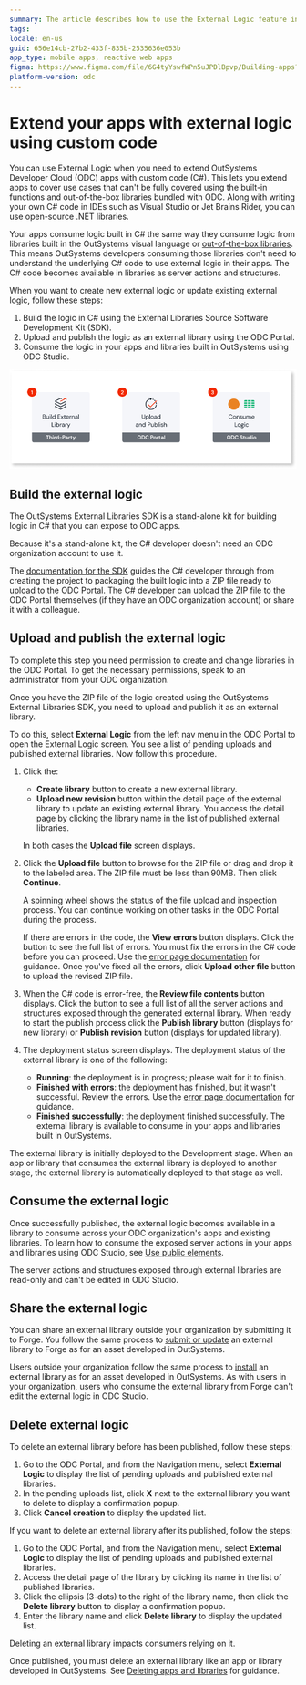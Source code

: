 ```yaml
---
summary: The article describes how to use the External Logic feature in OutSystems Developer Cloud (ODC) to extend apps with custom code, specifically C#.
tags:
locale: en-us
guid: 656e14cb-27b2-433f-835b-2535636e053b
app_type: mobile apps, reactive web apps
figma: https://www.figma.com/file/6G4tyYswfWPn5uJPDlBpvp/Building-apps?type=design&node-id=3414%3A22082&t=ZwHw8hXeFhwYsO5V-1
platform-version: odc
---
```


# Extend your apps with external logic using custom code

You can use External Logic when you need to extend OutSystems Developer Cloud (ODC) apps with custom code (C#). This lets you extend apps to cover use cases that can't be fully covered using the built-in functions and out-of-the-box libraries bundled with ODC. Along with writing your own C# code in IDEs such as Visual Studio or Jet Brains Rider, you can use open-source .NET libraries.

Your apps consume logic built in C# the same way they consume logic from libraries built in the OutSystems visual language or [out-of-the-box libraries](../../reference/libraries/intro.md). This means OutSystems developers consuming those libraries don't need to understand the underlying C# code to use external logic in their apps. The C# code becomes available in libraries as server actions and structures.

When you want to create new external logic or update existing external logic, follow these steps:

1. Build the logic in C# using the External Libraries Source Software Development Kit (SDK).
2. Upload and publish the logic as an external library using the ODC Portal.
3. Consume the logic in your apps and libraries built in OutSystems using ODC Studio.

![External Logic steps](images/extend-apps-with-external-logic-diag.png "External Logic steps")

## Build the external logic

The OutSystems External Libraries SDK is a stand-alone kit for building logic in C# that you can expose to ODC apps.

Because it's a stand-alone kit, the C# developer doesn't need an ODC organization account to use it.

The [documentation for the SDK](README.md) guides the C# developer through from creating the project to packaging the built logic into a ZIP file ready to upload to the ODC Portal. The C# developer can upload the ZIP file to the ODC Portal themselves (if they have an ODC organization account) or share it with a colleague.

## Upload and publish the external logic

<div class="info" markdown="1">

To complete this step you need permission to create and change libraries in the ODC Portal. To get the necessary permissions, speak to an administrator from your ODC organization.

</div>

Once you have the ZIP file of the logic created using the OutSystems External Libraries SDK, you need to upload and publish it as an external library.

To do this, select **External Logic** from the left nav menu in the ODC Portal to open the External Logic screen. You see a list of pending uploads and published external libraries. Now follow this procedure.

1. Click the:

    * **Create library** button to create a new external library. 
    * **Upload new revision** button within the detail page of the external library to update an existing external library. You access the detail page by clicking the library name in the list of published external libraries.

    In both cases the **Upload file** screen displays.

1. Click the **Upload file** button to browse for the ZIP file or drag and drop it to the labeled area. The ZIP file must be less than 90MB. Then click **Continue**.

    A spinning wheel shows the status of the file upload and inspection process. You can continue working on other tasks in the ODC Portal during the process.

    <div class="info" markdown="1">

    If there are errors in the code, the **View errors** button displays. Click the button to see the full list of errors. You must fix the errors in the C# code before you can proceed. Use the [error page documentation](../../../error/elg/intro.md) for guidance. Once you've fixed all the errors, click **Upload other file** button to upload the revised ZIP file.

    </div>

1. When the C# code is error-free, the **Review file contents** button displays. Click the button to see a full list of all the server actions and structures exposed through the generated external library. When ready to start the publish process click the **Publish library** button (displays for new library) or **Publish revision** button (displays for updated library).

1. The deployment status screen displays. The deployment status of the external library is one of the following:

    * **Running**: the deployment is in progress; please wait for it to finish.
    * **Finished with errors**: the deployment has finished, but it wasn't successful. Review the errors. Use the [error page documentation](../../../error/elg/intro.md) for guidance.
    * **Finished successfully**: the deployment finished successfully. The external library is available to consume in your apps and libraries built in OutSystems.

The external library is initially deployed to the Development stage. When an app or library that consumes the external library is deployed to another stage, the external library is automatically deployed to that stage as well.

## Consume the external logic

Once successfully published, the external logic becomes available in a library to consume across your ODC organization's apps and existing libraries. To learn how to consume the exposed server actions in your apps and libraries using ODC Studio, see [Use public elements](../use-public-elements.md#libraries).

<div class="info" markdown="1">

The server actions and structures exposed through external libraries are read-only and can't be edited in ODC Studio.

</div>

## Share the external logic

You can share an external library outside your organization by submitting it to Forge. You follow the same process to [submit or update](../../forge/submit.md) an external library to Forge as for an asset developed in OutSystems.

Users outside your organization follow the same process to [install](../../forge/install.md) an external library as for an asset developed in OutSystems. As with users in your organization, users who consume the external library from Forge can't edit the external logic in ODC Studio.

## Delete external logic

To delete an external library before has been published, follow these steps:

1. Go to the ODC Portal, and from the Navigation menu, select **External Logic** to display the list of pending uploads and published external libraries. 
1. In the pending uploads list, click **X** next to the external library you want to delete to display a confirmation popup.
1. Click **Cancel creation** to display the updated list.

If you want to delete an external library after its published, follow the steps:

1. Go to the ODC Portal, and from the Navigation menu, select **External Logic**  to display the list of pending uploads and published external libraries. 
1. Access the detail page of the library by clicking its name in the list of published libraries.
1. Click the ellipsis (3-dots) to the right of the library name, then click the **Delete library** button to display a confirmation popup.
1. Enter the library name and click **Delete library** to display the updated list.

<div class="info" markdown="1">

Deleting an external library impacts consumers relying on it.

</div>

Once published, you must delete an external library like an app or library developed in OutSystems. See [Deleting apps and libraries](../../building-apps/deleting-apps/intro.md) for guidance.

